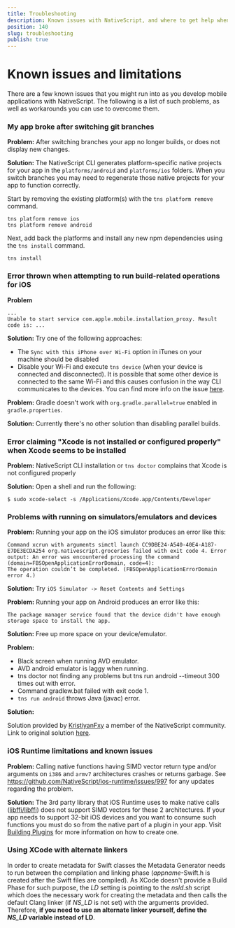 ```yaml
---
title: Troubleshooting
description: Known issues with NativeScript, and where to get help when you run into problems
position: 140
slug: troubleshooting
publish: true
---
```


# Known issues and limitations

There are a few known issues that you might run into as you develop mobile applications with NativeScript. The following is a list of such problems, as well as workarounds you can use to overcome them.

### My app broke after switching git branches

**Problem:** After switching branches your app no longer builds, or does not display new changes.

**Solution:** The NativeScript CLI generates platform-specific native projects for your app in the `platforms/android` and `platforms/ios` folders. When you switch branches you may need to regenerate those native projects for your app to function correctly.

Start by removing the existing platform(s) with the `tns platform remove` command.

```Shell
tns platform remove ios
tns platform remove android
```

Next, add back the platforms and install any new npm dependencies using the `tns install` command.

```Shell
tns install
```

### Error thrown when attempting to run build-related operations for iOS

**Problem**
```Shell
...
Unable to start service com.apple.mobile.installation_proxy. Result code is: ...
```

**Solution:**
Try one of the following approaches:
 - The `Sync with this iPhone over Wi-Fi` option in iTunes on your machine should be disabled
 - Disable your Wi-Fi and execute `tns device` (when your device is connected and disconnected). It is possible that some other device is connected to the same Wi-Fi and this causes confusion in the way CLI communicates to the devices. You can find more info on the issue [here](https://github.com/NativeScript/nativescript-cli/issues/1398).


**Problem:** Gradle doesn't work with `org.gradle.parallel=true` enabled in `gradle.properties`.

**Solution:** Currently there's no other solution than disabling parallel builds.

### Error claiming "Xcode is not installed or configured properly" when Xcode seems to be installed

**Problem:** NativeScript CLI installation or `tns doctor` complains that Xcode is not configured properly

**Solution:**
Open a shell and run the following:

    $ sudo xcode-select -s /Applications/Xcode.app/Contents/Developer

### Problems with running on simulators/emulators and devices

**Problem:** Running your app on the iOS simulator produces an error like this:
```
Command xcrun with arguments simctl launch CC9DBE24-A540-40E4-A187-E7DE3ECDA254 org.nativescript.groceries failed with exit code 4. Error output: An error was encountered processing the command (domain=FBSOpenApplicationErrorDomain, code=4):
The operation couldn’t be completed. (FBSOpenApplicationErrorDomain error 4.)
```

**Solution:** Try `iOS Simulator -> Reset Contents and Settings`

**Problem:** Running your app on Android produces an error like this:
```
The package manager service found that the device didn't have enough storage space to install the app.
```

**Solution:** Free up more space on your device/emulator.

**Problem:**
* Black screen when running AVD emulator.
* AVD android emulator is laggy when running.
* tns doctor not finding any problems but tns run android --timeout 300 times out with error.
* Command gradlew.bat failed with exit code 1.
* `tns run android` throws Java (javac) error.

**Solution:**

Solution provided by [KristiyanFxy](https://github.com/KristiyanFxy) a member of the NativeScript community. Link to original solution [here](https://github.com/NativeScript/nativescript-cli/issues/2486#issuecomment-355299977).

### iOS Runtime limitations and known issues

**Problem:** Calling native functions having SIMD vector return type and/or arguments on `i386` and `armv7` architectures crashes or returns garbage. See https://github.com/NativeScript/ios-runtime/issues/997 for any updates regarding the problem.

**Solution:** The 3rd party library that iOS Runtime uses to make native calls ([libffi/libffi](https://github.com/libffi/libffi/)) does
not support SIMD vectors for these 2 architectures. If your app needs to support 32-bit iOS devices and you want to consume such functions you
must do so from the native part of a plugin in your app. Visit [Building Plugins](./plugins/building-plugins.md) for more information on how to create one.

### Using XCode with alternate linkers
In order to create metadata for Swift classes the Metadata Generator needs to run between the compilation and linking phase (*appname*-Swift.h is created after the Swift files are compiled). As XCode doesn't provide a Build Phase for such purpose, the *LD* setting is pointing to the *nsld.sh* script which does the necessary work for creating the metadata and then calls the default Clang linker (if *NS_LD* is not set) with the arguments provided. Therefore, **if you need to use an alternate linker yourself, define the *NS_LD* variable instead of LD**.
